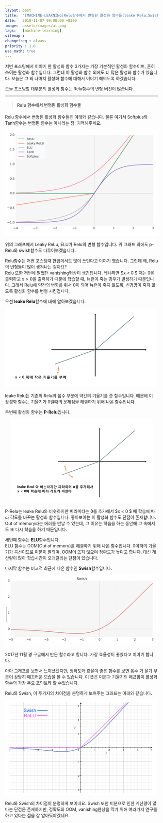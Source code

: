 ```yaml
---
layout: post
title:  "[MACHINE-LEARNING]Relu함수에서 변형된 활성화 함수들(leake Relu,Swish)"
date:   2019-11-07 09:00:00 +0300
image:  assets/images/at.png
tags:   [machine-learning]
sitemap :
changefreq : always
priority : 1.0
use_math: true
---
```



저번 포스팅에서 이야기 한 활성화 함수 3가지는 가장 기본적인 활성화 함수이며, 흔히 쓰이는 활성화 함수입니다. 그런데 이 활성화 함수 외에도 더 많은 활성화 함수가 있습니다. 오늘은 그 외 나머지 활성화 함수에 대해서 이야기 해보도록 하겠습니다.  

오늘 포스팅할 대부분의 활성화 함수는 Relu함수의 변형 버전이 많습니다.  

-------

> #### Relu 함수에서 변형된 활성화 함수들  

Relu 함수에서 변형된 활성화 함수들은 아래와 같습니다. 물론 여기서 Softplus와 Tanh함수는 변형된 함수는 아니라는 점! 기억해주세요.  

<center><img src="../assets//images/at.png" ></center>  



위의 그래프에서 Leaky ReLu, ELU가 Relu의 변형 함수입니다. 위 그래프 외에도 p-Relu와 swish함수도 다루어보겠습니다.  

Relu함수는 저번 포스팅때 현업에서도 많이 쓰인다고 이야기 했습니다. 그런데 왜, Relu의 번형들이 많이 생겨나는 걸까요?  
Relu 또한 저번에 말했던 vanishing현상이 생긴답니다. 왜냐하면 $x < 0 $ 때는 0을 출력하고 $x>0$을 출력하기 때문에 학습할 때, 뉴런이 죽는 경우가 발생하기 때문입니다. 그래서 Relu에 약간의 변화를 줘서 0이 되어 뉴런이 죽지 않도록, 신경망이 죽지 않도록 활성화 함수를 변형 시킨겁니다.

우선 **leake Relu**함수에 대해 알아보겠습니다.  


<center><img src="../assets//images/leake.png" ></center>  



leake Relu는 기존의 Relu의 음수 부분에 약간의 기울기를 준 함수입니다. 때문에 이 활성화 함수는 기울기가 0일때의 문제점을 해결하기 위해 나온 함수입니다.   

두번째 활성화 함수는 **P-Relu**입니다.  


<center><img src="../assets//images/prelu.png" ></center>  



P-Relu는 leake Relu와 비슷하지만 피라미터는 $∂$를 추가해서 $x < 0 $ 때 학습에 따라 각도를 바꾸는 활성화 함수입니다. 좋아보이는 이 활성화 함수도 단점이 존재합니다. Out of memory라는 에러를 만날 수 있는데, 그 이유는 학습을 하는 동안에 그 속에서도 또 다시 학습을 하기 때문입니다.   

세번째 함수는 **ELU**함수입니다.  
ELU 함수는 OOM(Out of memory)를 해결하기 위해 나온 함수입니다.  0이하의 기울기가 곡선이므로 미분이 잘되며, OOM이 뜨지 않으며 정확도가 높다고 합니다. 대신 계산량이 많아 학습시간이 오래걸리는 단점이 있습니다. 

마지막 함수는 비교적 최근에 나온 함수인 **Swish**함수입니다. 


<center><img src="../assets//images/swish.png" ></center>  


2017년 11월 경 구글에서 만든 함수라고 합니다. 가장 효율성이 좋았다고 이야기 합니다.  

아마 그래프를 보면서 느끼셨겠지만, 정확도와 효율이 좋은 함수를 보면 음수 기 울기 부분이 상당히 매끄러운 모습을 볼 수 있습니다. 이 뜻은 미분과 기울기의 매끈함이 활성화 함수의 가장 주요 포인트라 할 수있습니다.   

Relu와 Swish, 이 두가지의 차이점을 분명하게 보여주는 그래프는 아래와 같습니다.  


<center><img src="../assets//images/des.png" ></center>  


Relu와 Swish의 차이점이 분명하게 보이네요. Swish 또한 미분으로 인한 계산량이 많다는 단점은 존재하지만, 정확도와 OOM, vanishing현상을 막기 위해 여러가지 연구를 하고 있다는 점을 잘 알아둬야겠네요. 


